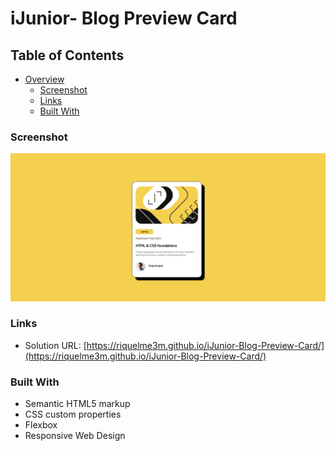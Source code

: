 # iJunior- Blog Preview Card

## Table of Contents

- [Overview](#overview)
  - [Screenshot](#screenshot)
  - [Links](#links)
  - [Built With](#built-with)


### Screenshot

![](./assets/images/screenshot.png)

### Links

- Solution URL: [https://riquelme3m.github.io/iJunior-Blog-Preview-Card/](https://riquelme3m.github.io/iJunior-Blog-Preview-Card/)

### Built With

- Semantic HTML5 markup
- CSS custom properties
- Flexbox
- Responsive Web Design

